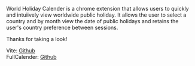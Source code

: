 World Holiday Calender is a chrome extension that allows users to quickly and intuiively view worldwide public holiday. It allows the user to select a country and by month view the date of public holidays and retains the user's country preference between sessions.

Thanks for taking a look! 

Vite: <a href="https://github.com/vitejs/vite">Github</a>
<br>
FullCalender: <a href=https://github.com/fullcalendar/fullcalendar>Github</a>
